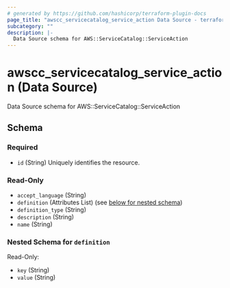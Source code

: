 ```yaml
---
# generated by https://github.com/hashicorp/terraform-plugin-docs
page_title: "awscc_servicecatalog_service_action Data Source - terraform-provider-awscc"
subcategory: ""
description: |-
  Data Source schema for AWS::ServiceCatalog::ServiceAction
---
```


# awscc_servicecatalog_service_action (Data Source)

Data Source schema for AWS::ServiceCatalog::ServiceAction



<!-- schema generated by tfplugindocs -->
## Schema

### Required

- `id` (String) Uniquely identifies the resource.

### Read-Only

- `accept_language` (String)
- `definition` (Attributes List) (see [below for nested schema](#nestedatt--definition))
- `definition_type` (String)
- `description` (String)
- `name` (String)

<a id="nestedatt--definition"></a>
### Nested Schema for `definition`

Read-Only:

- `key` (String)
- `value` (String)
